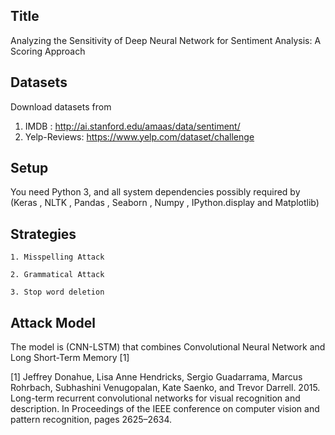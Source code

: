 Title 
--------------------------------------------------------
Analyzing the Sensitivity of Deep Neural Network for Sentiment Analysis: A Scoring Approach



Datasets
--------------------------------------------------------
Download datasets from
1.	IMDB : http://ai.stanford.edu/amaas/data/sentiment/
2.	Yelp-Reviews: https://www.yelp.com/dataset/challenge


Setup
--------------------------------------------------------
You need Python 3, and all system dependencies possibly required by (Keras , NLTK , Pandas , Seaborn , Numpy , IPython.display and Matplotlib)


Strategies
--------------------------------------------------------
    1. Misspelling Attack 

    2. Grammatical Attack 

    3. Stop word deletion 

Attack Model
--------------------------------------------------------
The model is (CNN-LSTM) that combines Convolutional Neural Network and Long Short-Term Memory [1] 

[1] Jeffrey Donahue, Lisa Anne Hendricks, Sergio Guadarrama, Marcus Rohrbach, Subhashini Venugopalan, Kate Saenko, and Trevor Darrell. 2015. Long-term recurrent convolutional networks for visual recognition and description. In Proceedings of the IEEE conference on computer vision and pattern recognition, pages 2625–2634. 

